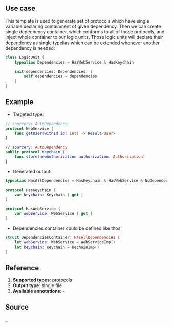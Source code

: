 ## Use case
This template is used to generate set of protocols which have single variable declaring containment of given dependency. Then we can create single depednency container, which conforms to all of those protocols, and inject whole container to our logic units. Those logic units will declare their dependency as single typelias which can be extended whenever another dependency is needed:

```swift
class LogicUnit {
	typealias Dependencies = HasWebService & HasKeychain
	
	init(dependencies: Dependencies) {
		self.dependencies = dependencies
	}
}
```

## Example

- Targeted type:

```swift
// sourcery: AutoDependency
protocol WebService {
    func getUser(withId id: Int) -> Result<User>
}

// sourcery: AutoDependency
public protocol Keychain {
    func store(newAuthorization authorization: Authorization)
}
```

- Generated output:

```swift
typealias HasAllDependencies = HasKeychain & HasWebService & NoDependencies

protocol HasKeychain {
	var keychain: Keychain { get }
}

protocol HasWebService {
	var webService: WebService { get } 
}
```

- Dependencies container could be defined like thos:

```swift
struct DependenciesContainer: HasAllDependencies {
	let webService: WebService = WebServiceImp()
	let keychain: Keychain = KechainImp()
}
```

## Reference

1. **Supported types**: protocols
2. **Output type**: single file
3. **Available annotations**: -

## Source 
_